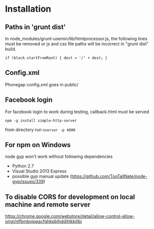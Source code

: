 Installation
============

Paths in 'grunt dist'
---------------------  

  In node_modules/grunt-usemin/lib/htmlprocessor.js, the following lines must be removed or js and css file paths will be incorrect in "grunt dist" build.

`if (block.startFromRoot) {
  dest = '/' + dest;
}`

Config.xml
----------
Phonegap config.xml goes in public/

Facebook login
--------------
For facebook login to work during testing, callback.html must be served

`npm -g install simple-http-server`

from directory run
`nserver -p 4000`

For npm on Windows
------------------
node gyp won't work without following dependencies
- Python 2.7
- Visual Studio 2013 Express
- possible gyp manual update (https://github.com/TooTallNate/node-gyp/issues/339)

To disable CORS for development on local machine and remote server
------------------
https://chrome.google.com/webstore/detail/allow-control-allow-origi/nlfbmbojpeacfghkpbjhddihlkkiljbi